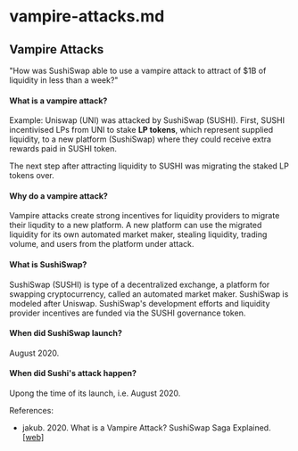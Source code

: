 # vampire-attacks.md



## Vampire Attacks

"How was SushiSwap able to use a vampire attack to attract of \$1B of liquidity in less than a week?" 

#### What is a vampire attack?

Example: Uniswap (UNI) was attacked by SushiSwap (SUSHI). First, SUSHI incentivised LPs from UNI to stake **LP tokens**, which represent supplied liquidity, to a new platform (SushiSwap) where they could receive extra rewards paid in SUSHI token.

The next step after attracting liquidity to SUSHI was migrating the staked LP tokens over.

#### Why do a vampire attack?

Vampire attacks create strong incentives for liquidity providers to migrate their liqudity to a new platform. A new platform can use the migrated liquidity for its own automated market maker, stealing liquidity, trading volume, and users from the platform under attack.

#### What is SushiSwap?

SushiSwap (SUSHI) is type of a decentralized exchange, a platform for swapping cryptocurrency, called an automated market maker. SushiSwap is modeled after Uniswap. SushiSwap's development efforts and liquidity provider incentives are funded via the SUSHI governance token. 

#### When did SushiSwap launch?

August 2020.

#### When did Sushi's attack happen?

Upong the time of its launch, i.e. August 2020.


References: 
- jakub. 2020. What is a Vampire Attack? SushiSwap Saga Explained. [[web]](https://finematics.com/vampire-attack-sushiswap-explained/)
